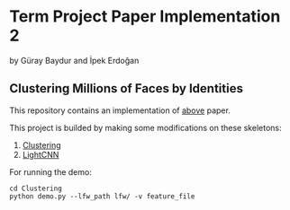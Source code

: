 # Term Project Paper Implementation 2
by Güray Baydur and İpek Erdoğan
## Clustering Millions of Faces by Identities

This repository contains an implementation of [above](https://arxiv.org/pdf/1604.00989.pdf) paper.

This project is builded by making some modifications on these skeletons: 

1. [Clustering](https://github.com/varun-suresh/Clustering) 
2. [LightCNN](https://github.com/AlfredXiangWu/LightCNN)

For running the demo: 
```
cd Clustering
python demo.py --lfw_path lfw/ -v feature_file
```
